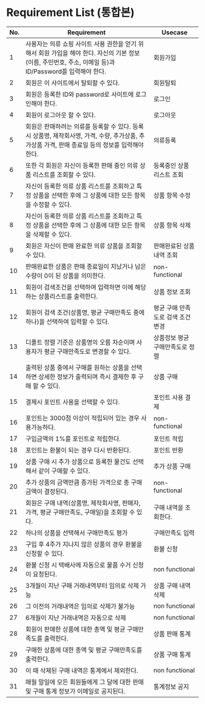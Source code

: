 # Requirement List (통합본)

|No.   | Requirement                                         | Usecase                                              |
|------| --------------------------------------------------- | ---------------------------------------------------- |
| 1    |사용자는 의류 쇼핑 사이트 사용 권한을 얻기 위해서 회원 가입을 해야 한다. 자신의 기본 정보(이름, 주민번호, 주소, 이메일 등)과 ID/Password를 입력해야 한다.|회원가입
| 2    |회원은 이 사이트에서 탈퇴할 수 있다. |회원탈퇴|
| 3    |회원은 등록한 ID와 password로 사이트에 로그인해야 한다.|로그인|
| 4    |회원이 로그아웃 할 수 있다.|로그아웃|
| 5    |회원은 판매하려는 의류를 등록할 수 있다. 등록 시 상품명, 제작회사명, 가격, 수량, 추가상품, 추가상품 가격, 판매 종료일 등의 정보를 입력해야 한다. |의류등록|
| 6    |또한 각 회원은 자신이 등록한 판매 중인 의류 상품 리스트를 조회할 수 있다.|등록중인 상품 리스트 조회|
| 7    |자신이 등록한 의류 상품 리스트를 조회하고 특정 상품을 선택한 후에 그 상품에 대한 모든 항목을 수정할 수 있다.|상품 항목 수정|
| 8    |자신이 등록한 의류 상품 리스트를 조회하고 특정 상품을 선택한 후에 그 상품에 대한 모든 항목을 삭제할 수 있다.|상품 항목 삭제|
| 9    | 회원은 자신이 판매 완료한 의류 상품을 조회할 수 있다.            | 판매완료된 상품 내역 조회 |
| 10   | 판매완료한 상품은 판매 종료일이 지났거나 남은 수량이 0이 된 상품을 의미한다. | non-functional |
| 11   | 회원이 검색조건을 선택하여 입력하면 이에 해당하는 상품리스트를 출력한다. | 상품 정보 조회 |
| 12   | 회원이 검색 조건(상품명, 평균 구매만족도 중에 하나)을 선택하여 입력할 수 있다. | 평균 구매 만족도로 검색 조건 변경 |
| 13   | 디폴트 정렬 기준은 상품명의 오름 차순이며 사용자가 평균 구매만족도로 변경할 수 있다. | 상품정보 평균 구매만족도로 정렬 |
| 14   | 출력된 상품 중에서 구매를 원하는 상품을 선택하면 상세한 정보가 출력되며 즉시 결제한 후 구매 할 수 있다. | 상품 구매 |
| 15   | 결제시 포인트 사용을 선택할 수 있다. | 포인트 사용 결제 |
| 16   | 포인트는 3000점 이상이 적립되어 있는 경우 사용가능하다. | non-functional |
| 17   | 구입금액의 1%를 포인트로 적립한다. | 포인트 적립 |
| 18   | 포인트는 환불이 되는 경우 다시 반환된다. | 포인트 반환 |
| 19   | 상품 구매 시 추가 상품으로 등록한 물건도 선택해서 같이 구매할 수 있다. | 추가 상품 구매        |
| 20   | 추가 상품의 금액만큼 증가된 가격으로 총 구매금액이 결정된다. | non-functional        |
| 21   | 회원은 구매 내역(상품명, 제작회사명, 판매자, 가격, 평균 구매만족도, 구매일)을 조회할 수 있다. | 구매 내역을 조회한다. |
| 22   | 하나의 상품을 선택해서 구매만족도 평가                       | 구매만족도 입력       |
| 23   | 구입 후 4주가 지나지 않은 상품의 경우 환불을 신청할 수 있다. | 환불 신청             |
| 24   | 환불 신청 시 택배사에 자동으로 물품 수거 신청이 요청된다.    | non functional        |
| 25   | 3개월이 지난 구매 거래내역부터 임의로 삭제 가능              | 상품 구매 내역 삭제   |
| 26   | 그 이전의 거래내역은 임의로 삭제가 불가능                    | non functional        |
| 27   | 6개월이 지난 거래내역은 자동으로 삭제                        | non functional        |
| 28   | 회원이 판매한 상품에 대한 총액 및 평균 구매만족도를 출력한다. | 상품 판매 통계        |
| 29   | 구매한 상품에 대한 총액 및 평균 구매만족도를 출력한다.       | 상품 구매 통계        |
| 30   | 이 때 삭제된 구매 내역은 통계에서 제외한다.                  | non functional        |
| 31   | 매월 말일에 모든 회원들에게 그 달에 대한 판매 및 구매 통계 정보가 이메일로 공지된다. | 통계정보 공지         |
